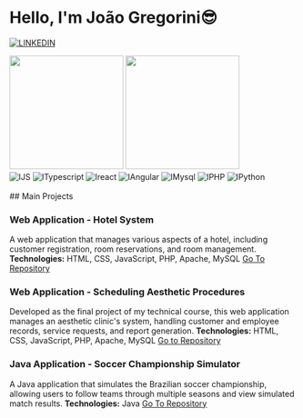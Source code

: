 ### <h1>Hello, I'm João Gregorini😎</h1>

<!---[![GMAIL](https://img.shields.io/badge/Gmail-D14836?style=for-the-badge&logo=gmail&logoColor=white)](mailto:XXXXX.com)-->
[![LINKEDIN](https://img.shields.io/badge/LinkedIn-0077B5?style=for-the-badge&logo=linkedin&logoColor=white)](https://www.linkedin.com/in/joão-gregorini-72852717b/)

<picture >
<source height=200px
  srcset="https://github-readme-stats.vercel.app/api?username=jvg21&show_icons=true&theme=dark&rank_icon=github&count_private"
  media="(prefers-color-scheme: dark)"
/>
<source height=200px
  srcset="https://github-readme-stats.vercel.app/api?username=jvg21&show_icons=true&rank_icon=github&count_private"
  media="(prefers-color-scheme: light), (prefers-color-scheme: no-preference)"
/>
<img height=200px src="https://github-readme-stats.vercel.app/api?username=jvg21&show_icons=true&rank_icon=github&count_private" />
</picture>
<picture>
<source height=200px
  srcset="https://github-readme-stats.vercel.app/api/top-langs/?username=jvg21&layout=donut&theme=dark"
  media="(prefers-color-scheme: dark)"
/>
<source height=200px
  srcset="https://github-readme-stats.vercel.app/api/top-langs/?username=jvg21&layout=donut"
  media="(prefers-color-scheme: light), (prefers-color-scheme: no-preference)"
/>
<img height=200px src="https://github-readme-stats.vercel.app/api/top-langs/?username=jvg21&layout=donut" />
</picture>
<!-- <h2>Technologies I use</h2> -->
<div style="display: inline_block"> 
  <img align="center" alt="IJS"  src="https://img.shields.io/badge/JavaScript-F7DF1E?style=for-the-badge&logo=javascript&logoColor=black">
  <img align="center" alt="ITypescript"  src="https://img.shields.io/badge/typescript-%23007ACC.svg?style=for-the-badge&logo=typescript&logoColor=white">
  <img align="center" alt="Ireact"  src="https://img.shields.io/badge/React-20232A?style=for-the-badge&logo=react&logoColor=61DAFB">
  <img align="center" alt="IAngular"  src="https://img.shields.io/badge/Angular-DD0031?style=for-the-badge&logo=Angular&logoColor=white">
  <img align="center" alt="IMysql"  src="https://img.shields.io/badge/MySQL-ffa500?style=for-the-badge&logo=mysql&logoColor=black">
  <img align="center" alt="IPHP" src="https://img.shields.io/badge/PHP-777BB4?style=for-the-badge&logo=php&logoColor=white">
<!--   <img align="center" alt="IHTML" src="https://img.shields.io/badge/HTML5-E34F26?style=for-the-badge&logo=html5&logoColor=white">
  <img align="center" alt="ICSS"  src="https://img.shields.io/badge/CSS3-1572B6?style=for-the-badge&logo=css3&logoColor=white"> -->
<!--   <img align="center" alt="IJava"  src="https://img.shields.io/badge/Java-ED8B00?style=for-the-badge&logo=openjdk&logoColor=white"> -->
  <img align="center" alt="IPython"  src="https://img.shields.io/badge/Python-14354C?style=for-the-badge&logo=python&logoColor=white">
</div>
<br/>
## Main Projects

### Web Application - Hotel System
A web application that manages various aspects of a hotel, including customer registration, room reservations, and room management.
**Technologies:** HTML, CSS, JavaScript, PHP, Apache, MySQL
[Go To Repository](https://github.com/jvg21/Projeto_XpCriativa)

### Web Application - Scheduling Aesthetic Procedures
Developed as the final project of my technical course, this web application manages an aesthetic clinic's system, handling customer and employee records, service requests, and report generation.
**Technologies:** HTML, CSS, JavaScript, PHP, Apache, MySQL
[Go to Repository](https://github.com/jvg21/SA_Senai)

### Java Application - Soccer Championship Simulator
A Java application that simulates the Brazilian soccer championship, allowing users to follow teams through multiple seasons and view simulated match results.
**Technologies:** Java
[Go To Repository](https://github.com/GuilhermeTEREZIN/TEREZINNZINZIN)
